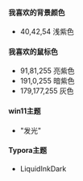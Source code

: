 #### 我喜欢的背景颜色

- 40,42,54 浅紫色

#### 我喜欢的鼠标色

- 91,81,255  亮紫色
- 191,0,255  暗紫色  
- 179,177,255 灰色

#### win11主题

- "发光"

#### Typora主题

- LiquidInkDark
